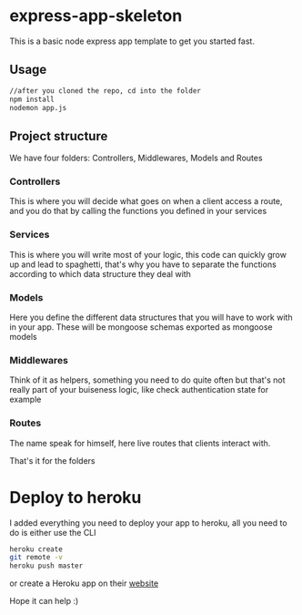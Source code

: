 # express-app-skeleton
This is a basic node express app template to get you started fast.
## Usage
```bash
//after you cloned the repo, cd into the folder
npm install
nodemon app.js
```
## Project structure

We have four folders:
Controllers, Middlewares, Models and Routes

### Controllers
This is where you will decide what goes on when a client access a route, and you do that by calling the functions you defined in your services

### Services
This is where you will write most of your logic, this code can quickly grow up and lead to spaghetti, that's why you have to separate the functions
according to which data structure they deal with

### Models
Here you define the different data structures that you will have to work with in your app. These will be mongoose schemas exported as mongoose models

### Middlewares
Think of it as helpers, something you need to do quite often but that's not really part of your buiseness logic, like check authentication state for example

### Routes
The name speak for himself, here live routes that clients interact with.

That's it for the folders

# Deploy to heroku
I added everything you need to deploy your app to heroku, all you need to do is either use the CLI
```bash
heroku create
git remote -v
heroku push master 
```
or create a Heroku app on their [website](https://heroku.com)

Hope it can help :)
